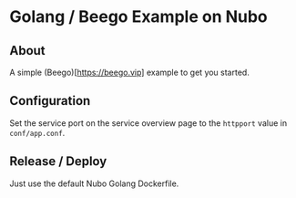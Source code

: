 # Golang / Beego Example on Nubo

## About

A simple (Beego)[https://beego.vip] example to get you started.

## Configuration

Set the service port on the service overview page to the `httpport` value
in `conf/app.conf`.

## Release / Deploy

Just use the default Nubo Golang Dockerfile.
